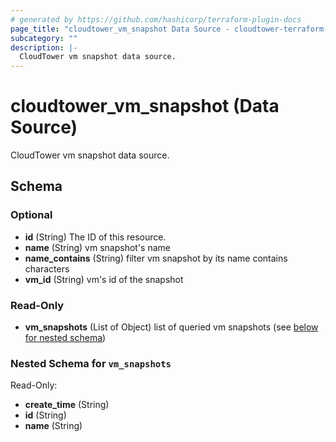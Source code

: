 ```yaml
---
# generated by https://github.com/hashicorp/terraform-plugin-docs
page_title: "cloudtower_vm_snapshot Data Source - cloudtower-terraform-provider"
subcategory: ""
description: |-
  CloudTower vm snapshot data source.
---
```


# cloudtower_vm_snapshot (Data Source)

CloudTower vm snapshot data source.



<!-- schema generated by tfplugindocs -->
## Schema

### Optional

- **id** (String) The ID of this resource.
- **name** (String) vm snapshot's name
- **name_contains** (String) filter vm snapshot by its name contains characters
- **vm_id** (String) vm's id of the snapshot

### Read-Only

- **vm_snapshots** (List of Object) list of queried vm snapshots (see [below for nested schema](#nestedatt--vm_snapshots))

<a id="nestedatt--vm_snapshots"></a>
### Nested Schema for `vm_snapshots`

Read-Only:

- **create_time** (String)
- **id** (String)
- **name** (String)


